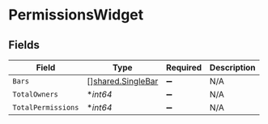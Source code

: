 # PermissionsWidget


## Fields

| Field                                                         | Type                                                          | Required                                                      | Description                                                   |
| ------------------------------------------------------------- | ------------------------------------------------------------- | ------------------------------------------------------------- | ------------------------------------------------------------- |
| `Bars`                                                        | [][shared.SingleBar](../../../pkg/models/shared/singlebar.md) | :heavy_minus_sign:                                            | N/A                                                           |
| `TotalOwners`                                                 | **int64*                                                      | :heavy_minus_sign:                                            | N/A                                                           |
| `TotalPermissions`                                            | **int64*                                                      | :heavy_minus_sign:                                            | N/A                                                           |